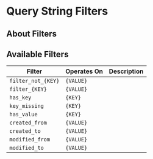 # Query String Filters

## About Filters

## Available Filters

Filter | Operates On | Description
------ | ----------- | -----------
`filter_not_{KEY}` | `{VALUE}` | 
`filter_{KEY}` | `{VALUE}` | 
`has_key` | `{KEY}` | 
`key_missing` | `{KEY}` | 
`has_value` | `{KEY}` | 
`created_from` | `{VALUE}` | 
`created_to` | `{VALUE}` | 
`modified_from` | `{VALUE}` | 
`modified_to` | `{VALUE}` | 
